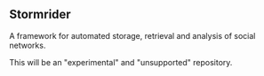 ## Stormrider

A framework for automated storage, retrieval and analysis of social networks.

This will be an "experimental" and "unsupported" repository.
